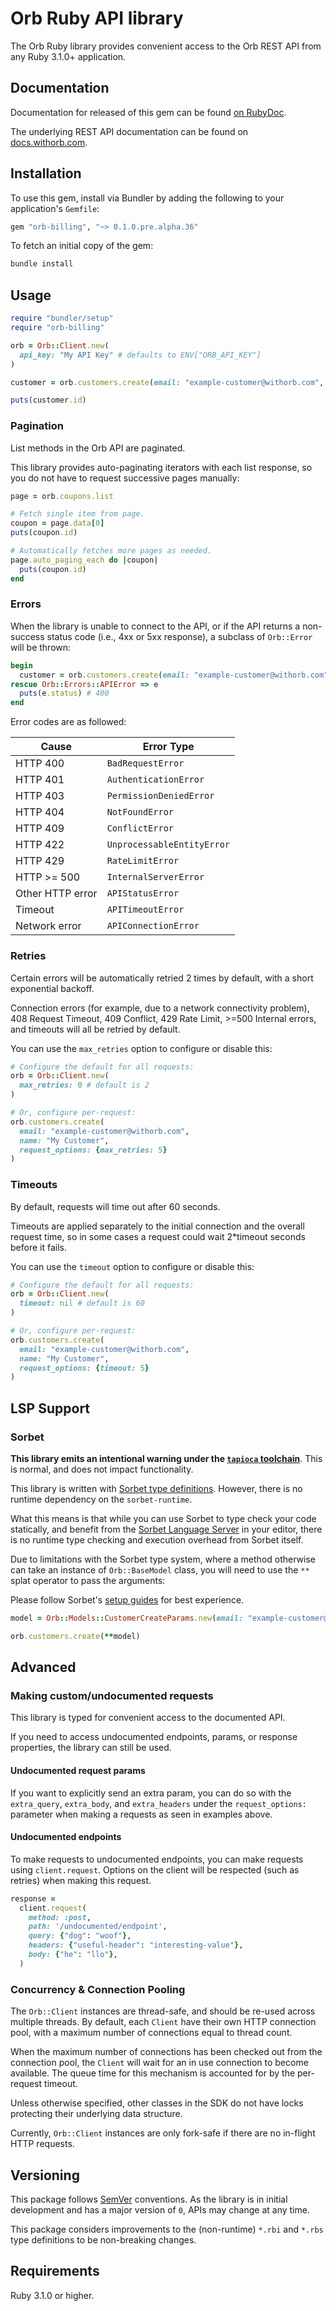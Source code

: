 # Orb Ruby API library

The Orb Ruby library provides convenient access to the Orb REST API from any Ruby 3.1.0+ application.

## Documentation

Documentation for released of this gem can be found [on RubyDoc](https://gemdocs.org/gems/orb-billing).

The underlying REST API documentation can be found on [docs.withorb.com](https://docs.withorb.com/reference/api-reference).

## Installation

To use this gem, install via Bundler by adding the following to your application's `Gemfile`:

```ruby
gem "orb-billing", "~> 0.1.0.pre.alpha.36"
```

To fetch an initial copy of the gem:

```sh
bundle install
```

## Usage

```ruby
require "bundler/setup"
require "orb-billing"

orb = Orb::Client.new(
  api_key: "My API Key" # defaults to ENV["ORB_API_KEY"]
)

customer = orb.customers.create(email: "example-customer@withorb.com", name: "My Customer")

puts(customer.id)
```

### Pagination

List methods in the Orb API are paginated.

This library provides auto-paginating iterators with each list response, so you do not have to request successive pages manually:

```ruby
page = orb.coupons.list

# Fetch single item from page.
coupon = page.data[0]
puts(coupon.id)

# Automatically fetches more pages as needed.
page.auto_paging_each do |coupon|
  puts(coupon.id)
end
```

### Errors

When the library is unable to connect to the API, or if the API returns a non-success status code (i.e., 4xx or 5xx response), a subclass of `Orb::Error` will be thrown:

```ruby
begin
  customer = orb.customers.create(email: "example-customer@withorb.com", name: "My Customer")
rescue Orb::Errors::APIError => e
  puts(e.status) # 400
end
```

Error codes are as followed:

| Cause            | Error Type                 |
| ---------------- | -------------------------- |
| HTTP 400         | `BadRequestError`          |
| HTTP 401         | `AuthenticationError`      |
| HTTP 403         | `PermissionDeniedError`    |
| HTTP 404         | `NotFoundError`            |
| HTTP 409         | `ConflictError`            |
| HTTP 422         | `UnprocessableEntityError` |
| HTTP 429         | `RateLimitError`           |
| HTTP >= 500      | `InternalServerError`      |
| Other HTTP error | `APIStatusError`           |
| Timeout          | `APITimeoutError`          |
| Network error    | `APIConnectionError`       |

### Retries

Certain errors will be automatically retried 2 times by default, with a short exponential backoff.

Connection errors (for example, due to a network connectivity problem), 408 Request Timeout, 409 Conflict, 429 Rate Limit, >=500 Internal errors, and timeouts will all be retried by default.

You can use the `max_retries` option to configure or disable this:

```ruby
# Configure the default for all requests:
orb = Orb::Client.new(
  max_retries: 0 # default is 2
)

# Or, configure per-request:
orb.customers.create(
  email: "example-customer@withorb.com",
  name: "My Customer",
  request_options: {max_retries: 5}
)
```

### Timeouts

By default, requests will time out after 60 seconds.

Timeouts are applied separately to the initial connection and the overall request time, so in some cases a request could wait 2\*timeout seconds before it fails.

You can use the `timeout` option to configure or disable this:

```ruby
# Configure the default for all requests:
orb = Orb::Client.new(
  timeout: nil # default is 60
)

# Or, configure per-request:
orb.customers.create(
  email: "example-customer@withorb.com",
  name: "My Customer",
  request_options: {timeout: 5}
)
```

## LSP Support

### Sorbet

**This library emits an intentional warning under the [`tapioca` toolchain](https://github.com/Shopify/tapioca)**. This is normal, and does not impact functionality.

This library is written with [Sorbet type definitions](https://sorbet.org/docs/rbi). However, there is no runtime dependency on the `sorbet-runtime`.

What this means is that while you can use Sorbet to type check your code statically, and benefit from the [Sorbet Language Server](https://sorbet.org/docs/lsp) in your editor, there is no runtime type checking and execution overhead from Sorbet itself.

Due to limitations with the Sorbet type system, where a method otherwise can take an instance of `Orb::BaseModel` class, you will need to use the `**` splat operator to pass the arguments:

Please follow Sorbet's [setup guides](https://sorbet.org/docs/adopting) for best experience.

```ruby
model = Orb::Models::CustomerCreateParams.new(email: "example-customer@withorb.com", name: "My Customer")

orb.customers.create(**model)
```

## Advanced

### Making custom/undocumented requests

This library is typed for convenient access to the documented API.

If you need to access undocumented endpoints, params, or response properties, the library can still be used.

#### Undocumented request params

If you want to explicitly send an extra param, you can do so with the `extra_query`, `extra_body`, and `extra_headers` under the `request_options:` parameter when making a requests as seen in examples above.

#### Undocumented endpoints

To make requests to undocumented endpoints, you can make requests using `client.request`. Options on the client will be respected (such as retries) when making this request.

```ruby
response =
  client.request(
    method: :post,
    path: '/undocumented/endpoint',
    query: {"dog": "woof"},
    headers: {"useful-header": "interesting-value"},
    body: {"he": "llo"},
  )
```

### Concurrency & Connection Pooling

The `Orb::Client` instances are thread-safe, and should be re-used across multiple threads. By default, each `Client` have their own HTTP connection pool, with a maximum number of connections equal to thread count.

When the maximum number of connections has been checked out from the connection pool, the `Client` will wait for an in use connection to become available. The queue time for this mechanism is accounted for by the per-request timeout.

Unless otherwise specified, other classes in the SDK do not have locks protecting their underlying data structure.

Currently, `Orb::Client` instances are only fork-safe if there are no in-flight HTTP requests.

## Versioning

This package follows [SemVer](https://semver.org/spec/v2.0.0.html) conventions. As the library is in initial development and has a major version of `0`, APIs may change at any time.

This package considers improvements to the (non-runtime) `*.rbi` and `*.rbs` type definitions to be non-breaking changes.

## Requirements

Ruby 3.1.0 or higher.
